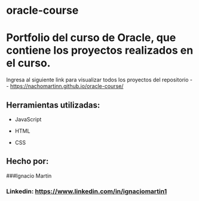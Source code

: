 # oracle-course
# Portfolio del curso de Oracle, que contiene los proyectos realizados en el curso.
Ingresa al siguiente link para visualizar todos los proyectos del repositorio
-- https://nachomartinn.github.io/oracle-course/

## Herramientas utilizadas:

* JavaScript

* HTML

* CSS

## Hecho por:

###Ignacio Martin

### Linkedin: https://www.linkedin.com/in/ignaciomartin1
